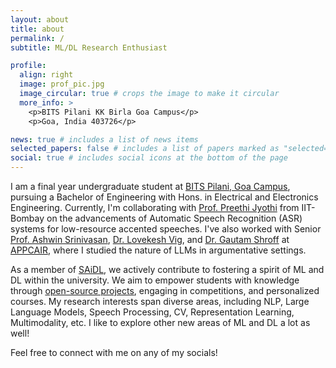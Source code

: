 ```yaml
---
layout: about
title: about
permalink: /
subtitle: ML/DL Research Enthusiast

profile:
  align: right
  image: prof_pic.jpg
  image_circular: true # crops the image to make it circular
  more_info: >
    <p>BITS Pilani KK Birla Goa Campus</p>
    <p>Goa, India 403726</p>

news: true # includes a list of news items
selected_papers: false # includes a list of papers marked as "selected={true}"
social: true # includes social icons at the bottom of the page
---
```


I am a final year undergraduate student at [BITS Pilani, Goa Campus](https://www.bits-pilani.ac.in/goa/), pursuing a Bachelor of Engineering with Hons. in Electrical and Electronics Engineering. Currently, I'm collaborating with [Prof. Preethi Jyothi](https://www.cse.iitb.ac.in/~pjyothi/) from IIT-Bombay on the advancements of Automatic Speech Recognition (ASR) systems for low-resource accented speeches. I've also worked with Senior [Prof. Ashwin Srinivasan](https://www.bits-pilani.ac.in/goa/ashwin-srinivasan/), [Dr. Lovekesh Vig](https://sites.google.com/site/lovekeshhome/), and [Dr. Gautam Shroff](https://www.tcs.com/insights/authors/gautamshroff) at [APPCAIR](https://appcair.com/), where I studied the nature of LLMs in argumentative settings.

As a member of [SAiDL](https://www.saidl.in/), we actively contribute to fostering a spirit of ML and DL within the university. We aim to empower students with knowledge through [open-source projects](https://github.com/SforAiDl), engaging in competitions, and personalized courses. My research interests span diverse areas, including NLP, Large Language Models, Speech Processing, CV, Representation Learning, Multimodality, etc. I like to explore other new areas of ML and DL a lot as well!

Feel free to connect with me on any of my socials!
